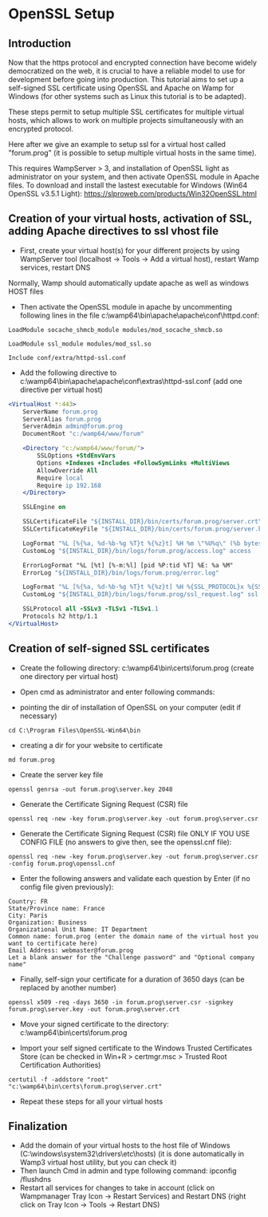 # OpenSSL Setup
## Introduction
Now that the https protocol and encrypted connection have become widely democratized on the web, it is crucial to have a reliable model to use for development before going into production. This tutorial aims to set up a self-signed SSL certificate using OpenSSL and Apache on Wamp for Windows (for other systems such as Linux this tutorial is to be adapted).

These steps permit to setup multiple SSL certificates for multiple virtual hosts, which allows to work on multiple projects simultaneously with an encrypted protocol.

Here after we give an example to setup ssl for a virtual host called "forum.prog" (it is possible to setup multiple virtual hosts in the same time).

This requires WampServer > 3, and installation of OpenSSL light as administrator on your system, and then activate OpenSSL module in Apache files.
To download and install the lastest executable for Windows (Win64 OpenSSL v3.5.1 Light): https://slproweb.com/products/Win32OpenSSL.html
## Creation of your virtual hosts, activation of SSL, adding Apache directives to ssl vhost file
* First, create your virtual host(s) for your different projects by using WampServer tool (localhost -> Tools -> Add a virtual host), restart Wamp services, restart DNS

Normally, Wamp should automatically update apache as well as windows HOST files

* Then activate the OpenSSL module in apache by uncommenting following lines in the file c:\wamp64\bin\apache\apache\conf\httpd.conf:

`LoadModule socache_shmcb_module modules/mod_socache_shmcb.so`

`LoadModule ssl_module modules/mod_ssl.so`

`Include conf/extra/httpd-ssl.conf`

* Add the following directive to c:\wamp64\bin\apache\apache\conf\extras\httpd-ssl.conf (add one directive per virtual host)
```apache
<VirtualHost *:443>
    ServerName forum.prog
    ServerAlias forum.prog
    ServerAdmin admin@forum.prog
    DocumentRoot "c:/wamp64/www/forum"

    <Directory "c:/wamp64/www/forum/">
        SSLOptions +StdEnvVars
        Options +Indexes +Includes +FollowSymLinks +MultiViews
        AllowOverride All
        Require local
        Require ip 192.168
    </Directory>

    SSLEngine on

    SSLCertificateFile "${INSTALL_DIR}/bin/certs/forum.prog/server.crt"
    SSLCertificateKeyFile "${INSTALL_DIR}/bin/certs/forum.prog/server.key"

    LogFormat "%L [%{%a, %d-%b-%g %T}t %{%z}t] %H %m \"%U%q\" (%b bytes) %>s" access
    CustomLog "${INSTALL_DIR}/bin/logs/forum.prog/access.log" access

    ErrorLogFormat "%L [%t] [%-m:%l] [pid %P:tid %T] %E: %a %M"
    ErrorLog "${INSTALL_DIR}/bin/logs/forum.prog/error.log"

    LogFormat "%L [%{%a, %d-%b-%g %T}t %{%z}t] %H %{SSL_PROTOCOL}x %{SSL_CIPHER}x %m \"%U%q\" (%b bytes) %>s" ssl
    CustomLog "${INSTALL_DIR}/bin/logs/forum.prog/ssl_request.log" ssl

    SSLProtocol all -SSLv3 -TLSv1 -TLSv1.1
    Protocols h2 http/1.1
</VirtualHost>
```
## Creation of self-signed SSL certificates
* Create the following directory: c:\wamp64\bin\certs\forum.prog (create one directory per virtual host)

* Open cmd as administrator and enter following commands:

* pointing the dir of installation of OpenSSL on your computer (edit if necessary)

`cd C:\Program Files\OpenSSL-Win64\bin`

* creating a dir for your website to certificate

`md forum.prog`

* Create the server key file

`openssl genrsa -out forum.prog\server.key 2048`

* Generate the Certificate Signing Request (CSR) file

`openssl req -new -key forum.prog\server.key -out forum.prog\server.csr`

* Generate the Certificate Signing Request (CSR) file ONLY IF YOU USE CONFIG FILE (no answers to give then, see the openssl.cnf file):

`openssl req -new -key forum.prog\server.key -out forum.prog\server.csr -config forum.prog\openssl.cnf`

* Enter the following answers and validate each question by Enter (if no config file given previously):
```
Country: FR
State/Province name: France
City: Paris
Organization: Business
Organizational Unit Name: IT Department
Common name: forum.prog (enter the domain name of the virtual host you want to certificate here)
Email Address: webmaster@forum.prog
Let a blank answer for the "Challenge password" and "Optional company name"
```
* Finally, self-sign your certificate for a duration of 3650 days (can be replaced by another number)

`openssl x509 -req -days 3650 -in forum.prog\server.csr -signkey forum.prog\server.key -out forum.prog\server.crt`

* Move your signed certificate to the directory: c:\wamp64\bin\certs\forum.prog

* Import your self signed certificate to the Windows Trusted Certificates Store (can be checked in Win+R > certmgr.msc > Trusted Root Certification Authorities)

`certutil -f -addstore "root" "c:\wamp64\bin\certs\forum.prog\server.crt"`

* Repeat these steps for all your virtual hosts

## Finalization
* Add the domain of your virtual hosts to the host file of Windows (C:\windows\system32\drivers\etc\hosts) (it is done automatically in Wamp3 virtual host utility, but you can check it)
* Then launch Cmd in admin and type following command: ipconfig /flushdns
* Restart all services for changes to take in account (click on Wampmanager Tray Icon -> Restart Services) and Restart DNS (right click on Tray Icon -> Tools -> Restart DNS)
